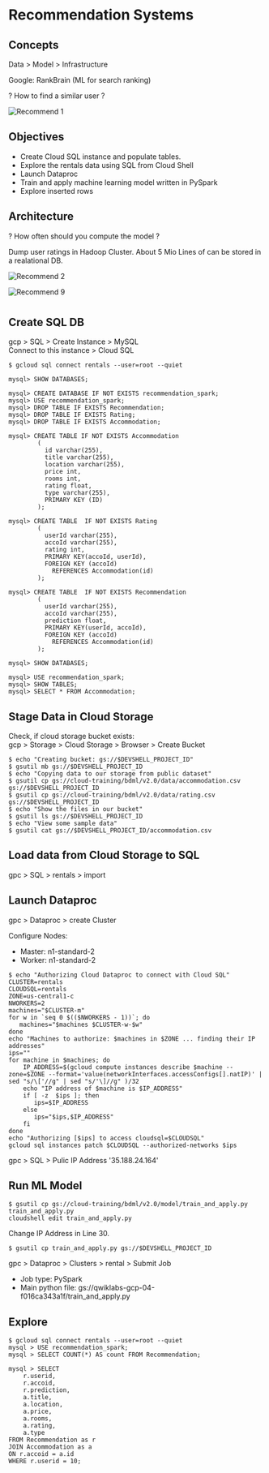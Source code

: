 # Recommendation Systems

## Concepts

Data > Model > Infrastructure

Google: RankBrain (ML for search ranking)

? How to find a similar user ?

![Recommend 1](../../img/gcp_recommend_1.png)

## Objectives

* Create Cloud SQL instance and populate tables.
* Explore the rentals data using SQL from Cloud Shell
* Launch Dataproc
* Train and apply machine learning model written in PySpark
* Explore inserted rows

## Architecture

? How often should you compute the model ?

Dump user ratings in Hadoop Cluster. About 5 Mio Lines of can be stored in a realational DB.

![Recommend 2](../../img/gcp_recommend_2.png)

![Recommend 9](../../img/gcp_recommend_9.png)

#

## Create SQL DB

gcp > SQL > Create Instance > MySQL  
Connect to this instance > Cloud SQL

    $ gcloud sql connect rentals --user=root --quiet
    
    mysql> SHOW DATABASES;
    
    mysql> CREATE DATABASE IF NOT EXISTS recommendation_spark;
    mysql> USE recommendation_spark;
    mysql> DROP TABLE IF EXISTS Recommendation;
    mysql> DROP TABLE IF EXISTS Rating;
    mysql> DROP TABLE IF EXISTS Accommodation;
    
    mysql> CREATE TABLE IF NOT EXISTS Accommodation
            (
              id varchar(255),
              title varchar(255),
              location varchar(255),
              price int,
              rooms int,
              rating float,
              type varchar(255),
              PRIMARY KEY (ID)
            );
            
    mysql> CREATE TABLE  IF NOT EXISTS Rating
            (
              userId varchar(255),
              accoId varchar(255),
              rating int,
              PRIMARY KEY(accoId, userId),
              FOREIGN KEY (accoId)
                REFERENCES Accommodation(id)
            );
            
    mysql> CREATE TABLE  IF NOT EXISTS Recommendation
            (
              userId varchar(255),
              accoId varchar(255),
              prediction float,
              PRIMARY KEY(userId, accoId),
              FOREIGN KEY (accoId)
                REFERENCES Accommodation(id)
            );
            
    mysql> SHOW DATABASES;
            
    mysql> USE recommendation_spark;
    mysql> SHOW TABLES;
    mysql> SELECT * FROM Accommodation;
      
 ## Stage Data in Cloud Storage
 
 Check, if cloud storage bucket exists:  
 gcp > Storage > Cloud Storage > Browser > Create Bucket
 
    $ echo "Creating bucket: gs://$DEVSHELL_PROJECT_ID"
    $ gsutil mb gs://$DEVSHELL_PROJECT_ID
    $ echo "Copying data to our storage from public dataset"
    $ gsutil cp gs://cloud-training/bdml/v2.0/data/accommodation.csv gs://$DEVSHELL_PROJECT_ID
    $ gsutil cp gs://cloud-training/bdml/v2.0/data/rating.csv gs://$DEVSHELL_PROJECT_ID
    $ echo "Show the files in our bucket"
    $ gsutil ls gs://$DEVSHELL_PROJECT_ID
    $ echo "View some sample data"
    $ gsutil cat gs://$DEVSHELL_PROJECT_ID/accommodation.csv
    
## Load data from Cloud Storage to SQL

gpc > SQL > rentals > import

## Launch Dataproc

gpc > Dataproc > create Cluster

Configure Nodes:
* Master: n1-standard-2
* Worker: n1-standard-2
<a/>

    $ echo "Authorizing Cloud Dataproc to connect with Cloud SQL"
    CLUSTER=rentals
    CLOUDSQL=rentals
    ZONE=us-central1-c
    NWORKERS=2
    machines="$CLUSTER-m"
    for w in `seq 0 $(($NWORKERS - 1))`; do
       machines="$machines $CLUSTER-w-$w"
    done
    echo "Machines to authorize: $machines in $ZONE ... finding their IP addresses"
    ips=""
    for machine in $machines; do
        IP_ADDRESS=$(gcloud compute instances describe $machine --zone=$ZONE --format='value(networkInterfaces.accessConfigs[].natIP)' | sed "s/\['//g" | sed "s/'\]//g" )/32
        echo "IP address of $machine is $IP_ADDRESS"
        if [ -z  $ips ]; then
           ips=$IP_ADDRESS
        else
           ips="$ips,$IP_ADDRESS"
        fi
    done
    echo "Authorizing [$ips] to access cloudsql=$CLOUDSQL"
    gcloud sql instances patch $CLOUDSQL --authorized-networks $ips

gpc > SQL > Pulic IP Address '35.188.24.164'

## Run ML Model

    $ gsutil cp gs://cloud-training/bdml/v2.0/model/train_and_apply.py train_and_apply.py
    cloudshell edit train_and_apply.py
    
Change IP Address in Line 30. 

    $ gsutil cp train_and_apply.py gs://$DEVSHELL_PROJECT_ID
    
gpc > Dataproc > Clusters > rental > Submit Job

* Job type: PySpark
* Main python file: gs://qwiklabs-gcp-04-f016ca343a1f/train_and_apply.py

## Explore

    $ gcloud sql connect rentals --user=root --quiet
    mysql > USE recommendation_spark;
    mysql > SELECT COUNT(*) AS count FROM Recommendation;
    
    mysql > SELECT
        r.userid,
        r.accoid,
        r.prediction,
        a.title,
        a.location,
        a.price,
        a.rooms,
        a.rating,
        a.type
    FROM Recommendation as r
    JOIN Accommodation as a
    ON r.accoid = a.id
    WHERE r.userid = 10;
